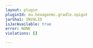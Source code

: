 ```yaml
---
layout: plugin
pluginId: eu.hexagonmc.gradle.spigot
jarSha1: INVALID
isJarAvailable: true
error: NONE
violations: []

---
```

